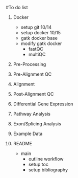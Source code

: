 #To do list
1. Docker
	* setup git 10/14
	* setup docker 10/15
	* gatk docker base
	* modify gatk docker
		* fastQC
		* multiQC
	
2. Pre-Processing 
3. Pre-Alignment QC
4. Alignment
5. Post-Alignment QC
6. Differential Gene Expression
7. Pathway Analysis
8. Exon/Splicing Analysis
9. Example Data
10. README
	* main
		* outline workflow
		* setup toc
		* setup bibliography
